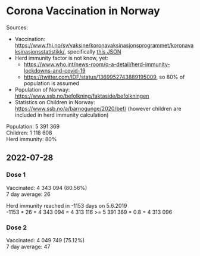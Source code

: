 # Corona Vaccination in Norway

Sources:

- Vaccination: <https://www.fhi.no/sv/vaksine/koronavaksinasjonsprogrammet/koronavaksinasjonsstatistikk/>, specifically [this JSON](https://www.fhi.no/api/chartdata/api/99119)
- Herd immunity factor is not know, yet:
  - <https://www.who.int/news-room/q-a-detail/herd-immunity-lockdowns-and-covid-19>
  - <https://twitter.com/IDF/status/1369952743889195009>, so 80% of population is assumed
- Population of Norway: <https://www.ssb.no/befolkning/faktaside/befolkningen>
- Statistics on Children in Norway: https://www.ssb.no/a/barnogunge/2020/bef/ (however children are included in herd immunity calculation)

Population: 5 391 369  
Children: 1 118 608  
Herd immunity: 80%  

## 2022-07-28

### Dose 1

Vaccinated: 4 343 094 (80.56%)  
7 day average: 26

Herd immunity reached in -1153 days on 5.6.2019  
-1153 * 26 + 4 343 094 = 4 313 116 >= 5 391 369 * 0.8 = 4 313 096

### Dose 2

Vaccinated: 4 049 749 (75.12%)  
7 day average: 47

